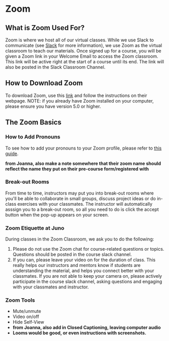 # Zoom

## What is Zoom Used For?
Zoom is where we host all of our virtual classes. While we use Slack to communicate (see [Slack](/Slack.md) for more information), we use Zoom as the virtual classroom to teach our materials. Once signed up for a course, you will be given a Zoom link in your Welcome Email to access the Zoom classroom. This link will be active right at the start of a course until its end. The link will also be posted in the Slack Classroom Channel. 

## How to Download Zoom
To download Zoom, use this [link](https://zoom.us/download?zcid=1231) and follow the instructions on their webpage. NOTE: if you already have Zoom installed on your computer, please ensure you have version 5.0 or higher.


## The Zoom Basics

### How to Add Pronouns
To see how to add your pronouns to your Zoom profile, please refer to [this guide](https://support.zoom.us/hc/en-us/articles/4402698027533). 

**from Joanna, also make a note somewhere that their zoom name should reflect the name they put on their pre-course form/registered with**

### Break-out Rooms
From time to time, instructors may put you into break-out rooms where you'll be able to collaborate in small groups, discuss project ideas or do in-class exercises with your classmates. The instructor will automatically asssign you to a break-out room, so all you need to do is click the accept button when the pop-up appears on your screen.  

### Zoom Etiquette at Juno 
During classes in the Zoom Classroom, we ask you to do the following:
1. Please do not use the Zoom chat for course-related questions or topics. Questions should be posted in the course slack channel.
2. If you can, please leave your video on for the duration of class. This really helps our instructors and mentors know if students are understanding the material, and helps you connect better with your classmates. If you are not able to keep your camera on, please actively participate in the course slack channel, asking questions and engaging with your classmates and instructor.

### Zoom Tools
- Mute/unmute
- Video on/off
- Hide Self-View
- **from Joanna, also add in Closed Captioning, leaving computer audio**
- **Looms would be good, or even instructions with screenshots.**
